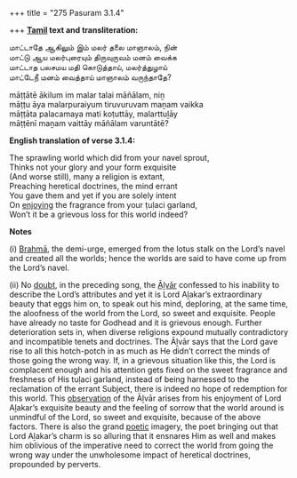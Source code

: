 +++
title = "275 Pasuram 3.1.4"

+++
**[Tamil](/definition/tamil#history "show Tamil definitions") text and transliteration:**

மாட்டாதே ஆகிலும் இம் மலர் தலை மாஞாலம், நின்  
மாட்டு ஆய மலர்புரையும் திருவுருவம் மனம் வைக்க  
மாட்டாத பலசமய மதி கொடுத்தாய், மலர்த்துழாய்  
மாட்டேநீ மனம் வைத்தாய் மாஞாலம் வருந்தாதே?

māṭṭātē ākilum im malar talai māñālam, niṉ  
māṭṭu āya malarpuraiyum tiruvuruvam maṉam vaikka  
māṭṭāta palacamaya mati koṭuttāy, malarttuḻāy  
māṭṭēnī maṉam vaittāy māñālam varuntātē?

**English translation of verse 3.1.4:**

The sprawling world which did from your navel sprout,  
Thinks not your glory and your form exquisite  
(And worse still), many a religion is extant,  
Preaching heretical doctrines, the mind errant  
You gave them and yet if you are solely intent  
On [enjoying](/definition/enjoying#history "show enjoying definitions") the fragrance from your ṭuḷaci garland,  
Won’t it be a grievous loss for this world indeed?

**Notes**

\(i\) [Brahmā](/definition/brahma#vaishnavism "show Brahmā definitions"), the demi-urge, emerged from the lotus stalk on the Lord’s navel and created all the worlds; hence the worlds are said to have come up from the Lord’s navel.

\(ii\) No [doubt](/definition/doubt#history "show doubt definitions"), in the preceding song, the [Āḻvār](/definition/aḻvar#vaishnavism "show Āḻvār definitions") confessed to his inability to describe the Lord’s attributes and yet it is Lord Aḻakar’s extraordinary beauty that eggs him on, to speak out his mind, deploring, at the same time, the aloofness of the world from the Lord, so sweet and exquisite. People have already no taste for Godhead and it is grievous enough. Further deterioration sets in, when diverse religions expound mutually contradictory and incompatible tenets and doctrines. The Āḻvār says that the Lord gave rise to all this hotch-potch in as much as He didn’t correct the minds of those going the wrong way. If, in a grievous situation like this, the Lord is complacent enough and his attention gets fixed on the sweet fragrance and freshness of His tuḷaci garland, instead of being harnessed to the reclamation of the errant Subject, there is indeed no hope of redemption for this world. This [observation](/definition/observation#history "show observation definitions") of the Āḻvār arises from his enjoyment of Lord Aḻakar’s exquisite beauty and the feeling of sorrow that the world around is unmindful of the Lord, so sweet and exquisite, because of the above factors. There is also the grand [poetic](/definition/poetry#history "show poetic definitions") imagery, the poet bringing out that Lord Aḻakar’s charm is so alluring that it ensnares Him as well and makes him oblivious of the imperative need to correct the world from going the wrong way under the unwholesome impact of heretical doctrines, propounded by perverts.


